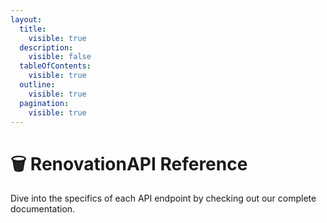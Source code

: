 ```yaml
---
layout:
  title:
    visible: true
  description:
    visible: false
  tableOfContents:
    visible: true
  outline:
    visible: true
  pagination:
    visible: true
---
```


# 🗑 RenovationAPI Reference

Dive into the specifics of each API endpoint by checking out our complete documentation.
